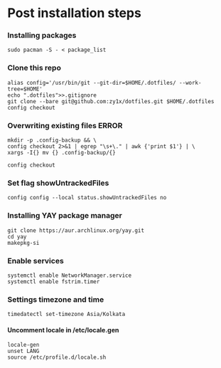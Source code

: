 # Post installation steps

### Installing packages
```
sudo pacman -S - < package_list
```

### Clone this repo
```
alias config='/usr/bin/git --git-dir=$HOME/.dotfiles/ --work-tree=$HOME'
echo ".dotfiles">>.gitignore
git clone --bare git@github.com:zy1x/dotfiles.git $HOME/.dotfiles
config checkout
```
### Overwriting existing files ERROR
```
mkdir -p .config-backup && \
config checkout 2>&1 | egrep "\s+\." | awk {'print $1'} | \
xargs -I{} mv {} .config-backup/{}

config checkout
```
### Set flag showUntrackedFiles
```
config config --local status.showUntrackedFiles no
```

### Installing YAY package manager
```
git clone https://aur.archlinux.org/yay.git
cd yay
makepkg-si
```

### Enable services
```
systemctl enable NetworkManager.service
systemctl enable fstrim.timer
```

### Settings timezone and time
```
timedatectl set-timezone Asia/Kolkata
```
#### Uncomment locale in /etc/locale.gen
```
locale-gen
unset LANG
source /etc/profile.d/locale.sh
```
